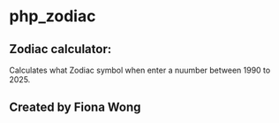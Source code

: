 # php_zodiac
## Zodiac calculator:
Calculates what Zodiac symbol when enter a nuumber between 1990 to 2025.
## Created by Fiona Wong 


